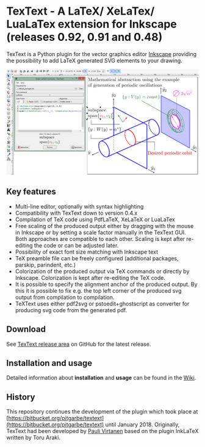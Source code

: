 # TexText - A LaTeX/ XeLaTex/ LuaLaTex extension for Inkscape (releases 0.92, 0.91 and 0.48)

TexText is a Python plugin for the vector graphics editor [Inkscape](http://www.inkscape.org/) providing the possibility to add LaTeX generated SVG elements to your drawing.

![TexText dialog with Inkscape](docs/wiki-resources/textext-with-inkscape.png)

## Key features

- Multi-line editor, optionally with syntax highlighting
- Compatibility with TexText down to version 0.4.x
- Compilation of TeX code using PdfLaTeX, XeLaTeX or LuaLaTex
- Free scaling of the produced output either by dragging with the mouse in Inkscape or by setting a scale factor manually in the TexText GUI. Both approaches are compatible to each other. Scaling is kept after re-editing the code or can be adjusted later.
- Possibility of exact font size matching with Inkscape text
- TeX preamble file can be freely configured (additional packages, parskip, parindent, etc.)
- Colorization of the produced output via TeX commands or directly by Inkscape. Colorization is kept after re-editing the TeX code.
- It is possible to specify the alignment anchor of the produced output. By this it is possible to fix e.g. the top left corner of the produced svg output from compilation to compilation.
-   TeXText uses either pdf2svg or pstoedit+ghostscript as converter for producing svg code from the generated pdf.

## Download

See [TexText release area](https://github.com/textext/textext/releases) on GitHub for the latest release.

## Installation and usage

Detailed information about **installation** and **usage** can be found in the [Wiki](https://github.com/textext/textext/wiki).

## History

This repository continues the development of the plugin which took place at [https://bitbucket.org/pitgarbe/textext](https://bitbucket.org/pitgarbe/textext) until January 2018. Originally, TexText had been developed by [Pauli Virtanen](http://www.iki.fi/pav/software/textext/) based on the plugin InkLaTeX written by Toru Araki.

